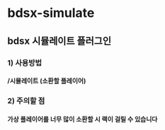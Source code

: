 # bdsx-simulate
## bdsx 시뮬레이트 플러그인
### 1) 사용방법
#### /시뮬레이트 (소환할 플레이어) 
### 2) 주의할 점
#### 가상 플레이어를 너무 많이 소환할 시 랙이 걸릴 수 있습니다
